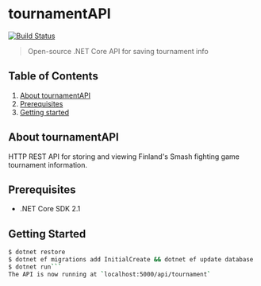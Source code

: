 # tournamentAPI
[![Build Status](https://travis-ci.org/nnaricom/tournamentAPI.svg?branch=master)](https://travis-ci.org/nnaricom/tournamentAPI)
> Open-source .NET Core API for saving tournament info

## Table of Contents

1. [About tournamentAPI](#about-tournamentAPI)
2. [Prerequisites](#prerequisites)
3. [Getting started](#getting-started)

## About tournamentAPI
HTTP REST API for storing and viewing Finland's Smash fighting game tournament information.

## Prerequisites
* .NET Core SDK 2.1

## Getting Started
```bash
$ dotnet restore
$ dotnet ef migrations add InitialCreate && dotnet ef update database
$ dotnet run```
The API is now running at `localhost:5000/api/tournament`